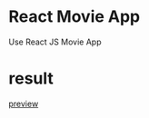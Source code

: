 # React Movie App

Use React JS Movie App

# result
[preview](https://naleum.github.io/react_movie_app/#/)
